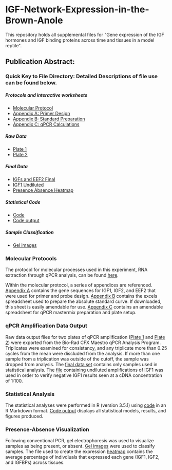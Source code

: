 # IGF-Network-Expression-in-the-Brown-Anole
This repository holds all supplemental files for "Gene expression of the IGF hormones and IGF binding proteins across time and tissues in a model reptile".

## Publication Abstract: 

### Quick Key to File Directory: Detailed Descriptions of file use can be found below.
##### Protocols and interactive worksheets
* [Molecular Protocol](Brown.Anole.qPCR.Protocol.pdf)
* [Appendix A: Primer Design](Appendix_A.Primer_Design.txt)
* [Appendix B: Standard Preparation](Appendix_B.Standard.Prep.Worksheet.xlsx)
* [Appendix C: qPCR Calculations](Appendix_C.qPCR.Calculations.xlsx)
##### Raw Data
* [Plate 1](qPCR_Plate_10_24.zip)
* [Plate 2](qPCR_Plate_2.zip)
##### Final Data 
* [IGFs and EEF2 Final](combined.data.final.csv)
* [IGF1 Undiluted](undiluted.samples.csv)
* [Presence Absence Heatmap](heatmap.data2.csv)
##### Statistical Code
* [Code](Publication_Code.Rmd)
* [Code output](Publication_Code.html)
##### Sample Classification
* [Gel images](Presence.Absence.Gel.Images.pptx)


### Molecular Protocols 
The protocol for molecular processes used in this experiment, RNA extraction through qPCR analysis, can be found [here](Brown.Anole.qPCR.Protocol.pdf). 

Within the molecular protocol, a series of appendices are referenced. [Appendix A](Appendix_A.Primer_Design.txt) contains the gene sequences for IGF1, IGF2, and EEF2 that were used for primer and probe design. [Appendix B](Appendix_B.Standard.Prep.Worksheet.xlsx) contains the excels spreadsheet used to prepare the absolute standard curve. If downloaded, this sheet is easily amendable for use. [Appendix C](Appendix_C.qPCR.Calculations.xlsx) contains an amendable spreadsheet for qPCR mastermix preparation and plate setup. 

### qPCR Amplification Data Output 
Raw data output files for two plates of qPCR amplification ([Plate 1](qPCR_Plate_10_24.zip) and [Plate 2](qPCR_Plate_2.zip)) were exported from the Bio-Rad CFX Maestro qPCR Analysis Program. Triplicates were examined for consistancy, and any triplicate more than 0.25 cycles from the mean were discluded from the analysis. If more than one sample from a triplication was outside of the cutoff, the sample was dropped from analysis. The [final data set](combined.data.final.csv) contains only samples used in statistical analysis.
The [file](undiluted.samples.csv) containing undiluted amplifications of IGF1 was used in order to verify negative IGF1 results seen at a cDNA concentration of 1:100. 

### Statistical Analysis 
The statistical analyses were performed in R (version 3.5.1) using [code](Publication_Code.Rmd) in an R Markdown format. [Code output](Publication_Code.html) displays all statistical models, results, and figures produced. 

### Presence-Absence Visualization
Following conventional PCR, gel electrophoresis was used to visualize samples as being present, or absent. [Gel images](Presence.Absence.Gel.Images.pptx) were used to classify samples. The file used to create the expression [heatmap](heatmap.data2.csv) contains the average percentage of indivdiuals that expressed each gene (IGF1, IGF2, and IGFBPs) across tissues. 
